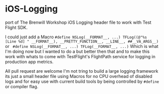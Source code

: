 iOS-Logging
===========

port of The Brenwill Workshop iOS Logging header file to work with Test Flight SDK.

 I could just add a Macro
 `#define NSLog(__FORMAT__, ...) TFLog((@"%s [Line %d] " __FORMAT__), __PRETTY_FUNCTION__, __LINE__, ##__VA_ARGS__)`
or 
` #define NSLog(__FORMAT__, ...) TFLog(__FORMAT__, ...)`
Which is what I'm doing now but I wanted to do a but better then that and to make this work with whats to come with TestFlight's FlightPath service for logging in production app metrics.

All pull request are welcome I'm not tring to build a large logging framework its just a small header file using Macros for no CPU overhead of disabled logs and for easy use with current build tools by being controlled by `#define` or compiler flag.


